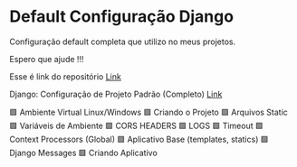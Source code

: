 # Default Configuração Django
Configuração default completa que utilizo no meus projetos. 

Espero que ajude !!!

Esse é link do repositório [Link](https://github.com/djangomy/config-default)

Django: Configuração de Projeto Padrão (Completo) [Link](https://leticia.up.railway.app/document-view/configuracao-default-de-projeto-completo)

🟩 Ambiente Virtual Linux/Windows
🟩 Criando o Projeto
🟩 Arquivos Static
🟩 Variáveis de Ambiente
🟩 CORS HEADERS
🟩 LOGS
🟩 Timeout
🟩 Context Processors (Global)
🟩 Aplicativo Base (templates, statics)
🟩 Django Messages
🟩 Criando Aplicativo